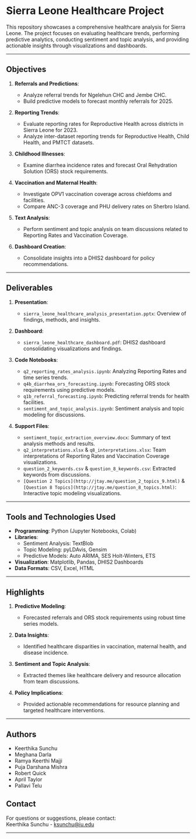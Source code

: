 # Sierra Leone Healthcare Project

This repository showcases a comprehensive healthcare analysis for Sierra Leone. The project focuses on evaluating healthcare trends, performing predictive analytics, conducting sentiment and topic analysis, and providing actionable insights through visualizations and dashboards.

---

## Objectives

1. **Referrals and Predictions**:
   - Analyze referral trends for Ngelehun CHC and Jembe CHC.
   - Build predictive models to forecast monthly referrals for 2025.

2. **Reporting Trends**:
   - Evaluate reporting rates for Reproductive Health across districts in Sierra Leone for 2023.
   - Analyze inter-dataset reporting trends for Reproductive Health, Child Health, and PMTCT datasets.

3. **Childhood Illnesses**:
   - Examine diarrhea incidence rates and forecast Oral Rehydration Solution (ORS) stock requirements.

4. **Vaccination and Maternal Health**:
   - Investigate OPV1 vaccination coverage across chiefdoms and facilities.
   - Compare ANC-3 coverage and PHU delivery rates on Sherbro Island.

5. **Text Analysis**:
   - Perform sentiment and topic analysis on team discussions related to Reporting Rates and Vaccination Coverage.

6. **Dashboard Creation**:
   - Consolidate insights into a DHIS2 dashboard for policy recommendations.

---

## Deliverables

1. **Presentation**:
   - `sierra_leone_healthcare_analysis_presentation.pptx`: Overview of findings, methods, and insights.

2. **Dashboard**:
   - `sierra_leone_healthcare_dashboard.pdf`: DHIS2 dashboard consolidating visualizations and findings.

3. **Code Notebooks**:
   - `q2_reporting_rates_analysis.ipynb`: Analyzing Reporting Rates and time series trends.
   - `q4b_diarrhea_ors_forecasting.ipynb`: Forecasting ORS stock requirements using predictive models.
   - `q1b_referral_forecasting.ipynb`: Predicting referral trends for health facilities.
   - `sentiment_and_topic_analysis.ipynb`: Sentiment analysis and topic modeling for discussions.

4. **Support Files**:
   - `sentiment_topic_extraction_overview.docx`: Summary of text analysis methods and results.
   - `q2_interpretations.xlsx` & `q8_interpretations.xlsx`: Team interpretations of Reporting Rates and Vaccination Coverage visualizations.
   - `question_2_keywords.csv` & `question_8_keywords.csv`: Extracted keywords from discussions.
   - `[Question 2 Topics](http://jtay.me/question_2_topics_9.html)` & `[Question 8 Topics](http://jtay.me/question_8_topics.html)`: Interactive topic modeling visualizations.

---

## Tools and Technologies Used

- **Programming**: Python (Jupyter Notebooks, Colab)
- **Libraries**:
  - Sentiment Analysis: TextBlob
  - Topic Modeling: pyLDAvis, Gensim
  - Predictive Models: Auto ARIMA, SES Holt-Winters, ETS
- **Visualization**: Matplotlib, Pandas, DHIS2 Dashboards
- **Data Formats**: CSV, Excel, HTML

---

## Highlights

1. **Predictive Modeling**:
   - Forecasted referrals and ORS stock requirements using robust time series models.

2. **Data Insights**:
   - Identified healthcare disparities in vaccination, maternal health, and disease incidence.

3. **Sentiment and Topic Analysis**:
   - Extracted themes like healthcare delivery and resource allocation from team discussions.

4. **Policy Implications**:
   - Provided actionable recommendations for resource planning and targeted healthcare interventions.

---

## Authors

- Keerthika Sunchu
- Meghana Darla 
- Ramya Keerthi Majji  
- Puja Darshana Mishra  
- Robert Quick  
- April Taylor  
- Pallavi Telu  


## Contact

For questions or suggestions, please contact:  
Keerthika Sunchu - [ksunchu@iu.edu](mailto:ksunchu@iu.edu)

---
